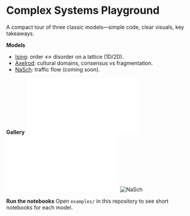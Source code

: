 # Complex Systems Playground

A compact tour of three classic models—simple code, clear visuals, key takeaways.

**Models**
- [Ising](./ising): order ↔ disorder on a lattice (1D/2D).
- [Axelrod](./axelrod): cultural domains, consensus vs fragmentation.
- [NaSch](./nasch): traffic flow (coming soon).

**Gallery**
![Ising](assets/images/Ising_2D.pdf)
![Axelrod](assets/images/Axelrod_Phase_Transition_F_vs_q.pdf)
![NaSch](assets/images/nasch_fd.png)

**Run the notebooks**
Open `examples/` in this repository to see short notebooks for each model.
